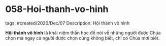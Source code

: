 # 058-Hoi-thanh-vo-hinh

tags: #created/2020/Dec/07
Description: Hội thánh vô hình

**Hội thánh vô hình** là khái niệm thần học để nói về những người được Chúa chọn mà ngay cả người được chọn cũng không biết, chỉ có Chúa mới biết.